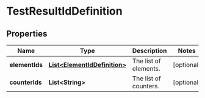 # TestResultIdDefinition

## Properties
Name | Type | Description | Notes
------------ | ------------- | ------------- | -------------
**elementIds** | [**List&lt;ElementIdDefinition&gt;**](ElementIdDefinition.md) | The list of elements. |  [optional]
**counterIds** | **List&lt;String&gt;** | The list of counters. |  [optional]
